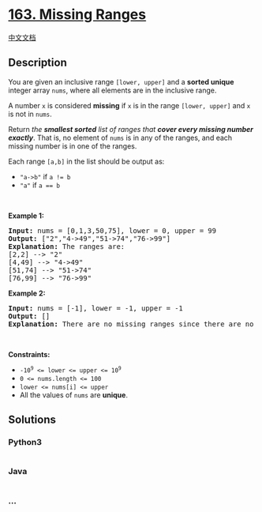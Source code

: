 # [163. Missing Ranges](https://leetcode.com/problems/missing-ranges)

[中文文档](/solution/0100-0199/0163.Missing%20Ranges/README.md)

## Description

<p>You are given an inclusive range <code>[lower, upper]</code> and a <strong>sorted unique</strong> integer array <code>nums</code>, where all elements are in the inclusive range.</p>

<p>A number <code>x</code> is considered <strong>missing</strong> if <code>x</code> is in the range <code>[lower, upper]</code> and <code>x</code> is not in <code>nums</code>.</p>

<p>Return <em>the <strong>smallest sorted</strong> list of ranges that <strong>cover every missing number exactly</strong></em>. That is, no element of <code>nums</code> is in any of the ranges, and each missing number is in one of the ranges.</p>

<p>Each range <code>[a,b]</code> in the list should be output as:</p>

<ul>
	<li><code>&quot;a-&gt;b&quot;</code> if <code>a != b</code></li>
	<li><code>&quot;a&quot;</code> if <code>a == b</code></li>
</ul>

<p>&nbsp;</p>
<p><strong>Example 1:</strong></p>

<pre>
<strong>Input:</strong> nums = [0,1,3,50,75], lower = 0, upper = 99
<strong>Output:</strong> [&quot;2&quot;,&quot;4-&gt;49&quot;,&quot;51-&gt;74&quot;,&quot;76-&gt;99&quot;]
<strong>Explanation:</strong> The ranges are:
[2,2] --&gt; &quot;2&quot;
[4,49] --&gt; &quot;4-&gt;49&quot;
[51,74] --&gt; &quot;51-&gt;74&quot;
[76,99] --&gt; &quot;76-&gt;99&quot;
</pre>

<p><strong>Example 2:</strong></p>

<pre>
<strong>Input:</strong> nums = [-1], lower = -1, upper = -1
<strong>Output:</strong> []
<strong>Explanation:</strong> There are no missing ranges since there are no missing numbers.
</pre>

<p>&nbsp;</p>
<p><strong>Constraints:</strong></p>

<ul>
	<li><code>-10<sup>9</sup> &lt;= lower &lt;= upper &lt;= 10<sup>9</sup></code></li>
	<li><code>0 &lt;= nums.length &lt;= 100</code></li>
	<li><code>lower &lt;= nums[i] &lt;= upper</code></li>
	<li>All the values of <code>nums</code> are <strong>unique</strong>.</li>
</ul>

## Solutions

<!-- tabs:start -->

### **Python3**

```python

```

### **Java**

```java

```

### **...**

```

```

<!-- tabs:end -->
